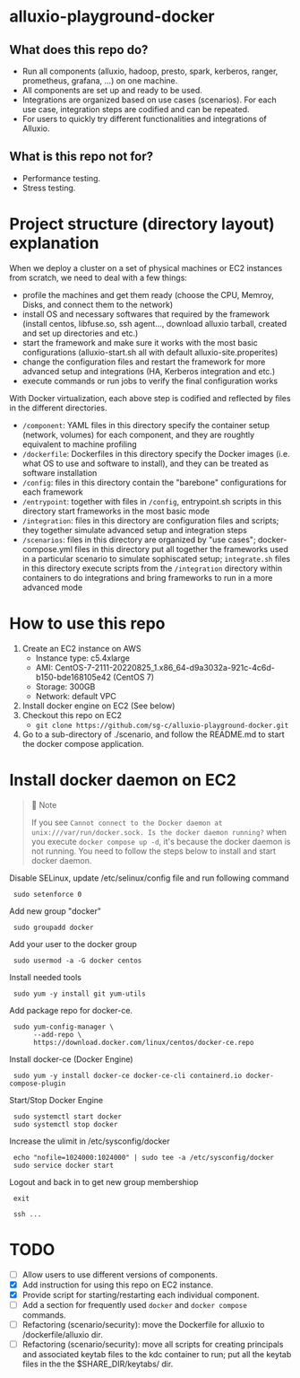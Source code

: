 # alluxio-playground-docker

## What does this repo do?
* Run all components (alluxio, hadoop, presto, spark, kerberos, ranger, prometheus, grafana, ...) on one machine.
* All components are set up and ready to be used.
* Integrations are organized based on use cases (scenarios). For each use case, integration steps are codified and can be repeated.
* For users to quickly try different functionalities and integrations of Alluxio.

## What is this repo not for?
* Performance testing.
* Stress testing.


# Project structure (directory layout) explanation

When we deploy a cluster on a set of physical machines or EC2 instances from scratch, we need to deal with a few things:
- profile the machines and get them ready (choose the CPU, Memroy, Disks, and connect them to the network)
- install OS and necessary softwares that required by the framework (install centos, libfuse.so, ssh agent..., download alluxio tarball, created and set up directories and etc.)
- start the framework and make sure it works with the most basic configurations (alluxio-start.sh all with default alluxio-site.properites)
- change the configuration files and restart the framework for more advanced setup and integrations (HA, Kerberos integration and etc.)
- execute commands or run jobs to verify the final configuration works

With Docker virtualization, each above step is codified and reflected by files in the different directories.
- `/component`: YAML files in this directory specify the container setup (network, volumes) for each component, and they are roughtly equivalent to machine profiling
- `/dockerfile`: Dockerfiles in this directory specify the Docker images (i.e. what OS to use and software to install), and they can be treated as software installation
- `/config`: files in this directory contain the "barebone" configurations for each framework
- `/entrypoint`: together with files in `/config`, entrypoint.sh scripts in this directory start frameworks in the most basic mode
- `/integration`: files in this directory are configuration files and scripts; they together simulate advanced setup and integration steps
- `/scenarios`: files in this directory are organized by "use cases"; docker-compose.yml files in this directory put all together the frameworks used in a particular scenario to simulate sophiscated setup; 
`integrate.sh` files in this directory execute scripts from the `/integration` directory within containers to do integrations and bring frameworks to run in a more advanced mode


# How to use this repo
1. Create an EC2 instance on AWS
    * Instance type: c5.4xlarge
    * AMI: CentOS-7-2111-20220825_1.x86_64-d9a3032a-921c-4c6d-b150-bde168105e42 (CentOS 7)
    * Storage: 300GB
    * Network: default VPC
2. Install docker engine on EC2 (See below)
3. Checkout this repo on EC2
    * `git clone https://github.com/sg-c/alluxio-playground-docker.git`
4. Go to a sub-directory of ./scenario, and follow the README.md to start the docker compose application.


# Install docker daemon on EC2

> 🚧 Note
>
> If you see `Cannot connect to the Docker daemon at unix:///var/run/docker.sock. Is the docker daemon running?`
> when you execute `docker compose up -d`, it's because the docker daemon is not running. You need to follow
> the steps below to install and start docker daemon.

Disable SELinux, update /etc/selinux/config file and run following command

     sudo setenforce 0

Add new group "docker"

     sudo groupadd docker

Add your user to the docker group

     sudo usermod -a -G docker centos

Install needed tools

     sudo yum -y install git yum-utils

Add package repo for docker-ce.

     sudo yum-config-manager \
          --add-repo \
          https://download.docker.com/linux/centos/docker-ce.repo

Install docker-ce (Docker Engine)

     sudo yum -y install docker-ce docker-ce-cli containerd.io docker-compose-plugin

Start/Stop Docker Engine

     sudo systemctl start docker
     sudo systemctl stop docker

Increase the ulimit in /etc/sysconfig/docker

     echo "nofile=1024000:1024000" | sudo tee -a /etc/sysconfig/docker
     sudo service docker start

Logout and back in to get new group membershiop

     exit

     ssh ...    


# TODO
- [ ] Allow users to use different versions of components.
- [X] Add instruction for using this repo on EC2 instance.
- [X] Provide script for starting/restarting each individual component.
- [ ] Add a section for frequently used `docker` and `docker compose` commands.
- [ ] Refactoring (scenario/security): move the Dockerfile for alluxio to /dockerfile/alluxio dir.
- [ ] Refactoring (scenario/security): move all scripts for creating principals and associated keytab files to the kdc container to run; put all the keytab files in the the $SHARE_DIR/keytabs/ dir.